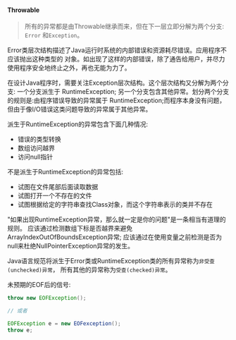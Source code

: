 #### Throwable
> 所有的异常都是由Throwable继承而来，但在下一层立即分解为两个分支: `Error` 和`Exception`。

Error类层次结构描述了Java运行时系统的内部错误和资源耗尽错误。应用程序不应该抛出这种类型的
对象。如出现了这样的内部错误，除了通告给用户，并尽力使用程序安全地终止之外，再也无能为力了。

在设计Java程序时，需要关注Exception层次结构。这个层次结构又分解为两个分支: 一个分支派生于
RuntimeException; 另一个分支包含其他异常。划分两个分支的规则是:由程序错误导致的异常属于
RuntimeException;而程序本身没有问题，但由于像I/O错误这类问题导致的异常属于其他异常。

派生于RuntimeException的异常包含下面几种情况:
* 错误的类型转换
* 数组访问越界
* 访问null指针

不是派生于RuntimeException的异常包括:
* 试图在文件尾部后面读取数据
* 试图打开一个不存在的文件
* 试图根据给定的字符串查找Class对象，而这个字符串表示的类并不存在

"如果出现RuntimeException异常，那么就一定是你的问题"是一条相当有道理的规则。
应该通过检测数组下标是否越界来避免ArrayIndexOutOfBoundsException异常;
应该通过在使用变量之前检测是否为null来杜绝NullPointerException异常的发生。

Java语言规范将派生于Error类或RuntimeException类的所有异常称为`非受查(unchecked)异常`，
所有其他的异常称为`受查(checked)异常`。

未预期的EOF后的信号:
```java
throw new EOFException();

// 或者

EOFException e = new EOFexception();
throw e;
```


